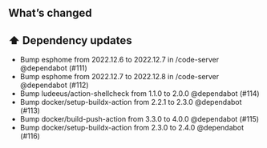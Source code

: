 ## What’s changed
## ⬆️ Dependency updates

- Bump esphome from 2022.12.6 to 2022.12.7 in /code-server @dependabot (#111)
- Bump esphome from 2022.12.7 to 2022.12.8 in /code-server @dependabot (#112)
- Bump ludeeus/action-shellcheck from 1.1.0 to 2.0.0 @dependabot (#114)
- Bump docker/setup-buildx-action from 2.2.1 to 2.3.0 @dependabot (#113)
- Bump docker/build-push-action from 3.3.0 to 4.0.0 @dependabot (#115)
- Bump docker/setup-buildx-action from 2.3.0 to 2.4.0 @dependabot (#116)
